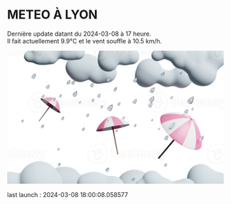 # METEO À LYON

Dernière update datant du 2024-03-08 à 17 heure.  
Il fait actuellement 9.9°C et le vent souffle à 10.5 km/h.      

![](./.github/rain.png)

last launch : 2024-03-08 18:00:08.058577
